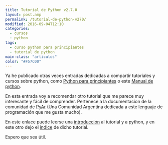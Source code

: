 ```yaml
---
title: Tutorial de Python v2.7.0
layout: post.amp
permalink: /tutorial-de-python-v270/
modified: 2016-09-04T12:10
categories:
  - cursos
  - python
tags:
  - curso python para principiantes
  - tutorial de python
main-class: "articulos"
color: "#F57C00"
---
```


Ya he publicado otras veces entradas dedicadas a compartir tutoriales y cursos sobre python, como [Python para principiantes][1] o este [Manual de python][2].

En esta entrada voy a recomendar otro tutorial que me parece muy interesante y fácil de comprender. Pertenece a la documentacion de la comunidad de [PyAr][3] (Una Comunidad Argentina dedicada a este lenguaje de programación que me gusta mucho).

<!--ad-->

En este enlace puede leerse una <a target="_blank" href="http://docs.python.org.ar/tutorial/index.html">introducción</a> al tutorial y a python, y en este otro dejo el <a target="_blank" href="http://docs.python.org.ar/tutorial/contenido.html">índice</a> de dicho tutorial.

Espero que sea útil.

 [1]: /python-para-principiantes/
 [2]: /manual-de-python/
 [3]: http://python.org.ar/pyar/
